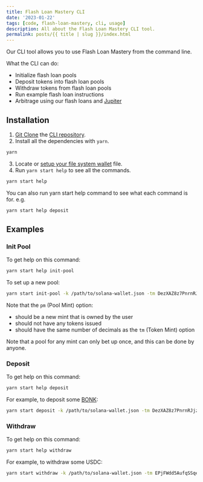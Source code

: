 ```yaml
---
title: Flash Loan Mastery CLI
date: '2023-01-22'
tags: [code, flash-loan-mastery, cli, usage]
description: All about the Flash Loan Mastery CLI tool.
permalink: posts/{{ title | slug }}/index.html
---
```


Our CLI tool allows you to use Flash Loan Mastery from the command line.

What the CLI can do:

- Initialize flash loan pools
- Deposit tokens into flash loan pools
- Withdraw tokens from flash loan pools
- Run example flash loan instructions
- Arbitrage using our flash loans and [Jupiter](https://jup.ag/)


## Installation

1. [Git Clone](https://git-scm.com/docs/git-clone) the [CLI repository](https://github.com/moshthepitt/flash-loan-mastery-cli).
2. Install all the dependencies with `yarn`.

```sh
yarn
```
3. Locate or [setup your file system wallet](https://docs.solana.com/wallet-guide/file-system-wallet#:~:text=A%20file%20system%20wallet%20exists,system%20wallet%20is%20not%20recommended.) file.
4. Run `yarn start help` to see all the commands.

```sh
yarn start help
```

You can also run yarn start help command to see what each command is for. e.g.

```sh
yarn start help deposit
```

## Examples

### Init Pool

To get help on this command:

```sh
yarn start help init-pool
```

To set up a new pool:

```sh
yarn start init-pool -k /path/to/solana-wallet.json -tm DezXAZ8z7PnrnRJjz3wXBoRgixCa6xjnB7YaB1pPB263 -pm EEgkPj5Z4J9KMCFSchiMz9wGusJgw6wqGPMyMJT9hoEZ
```

Note that the `pm` (Pool Mint) option:

- should be a new mint that is owned by the user
- should not have any tokens issued
- should have the same number of decimals as the `tm` (Token Mint) option

Note that a pool for any mint can only bet up once, and this can be done by anyone.

### Deposit

To get help on this command:

```sh
yarn start help deposit
```

For example, to deposit some [BONK](https://twitter.com/bonk_inu):

```sh
yarn start deposit -k /path/to/solana-wallet.json -tm DezXAZ8z7PnrnRJjz3wXBoRgixCa6xjnB7YaB1pPB263 -tf Hm4ebPskgjJVesKLowyEhpLW6axodBbH82k5CHz3ynSa -a 10310517.49915
```

### Withdraw

To get help on this command:

```sh
yarn start help withdraw
```

For example, to withdraw some USDC:

```sh
yarn start withdraw -k /path/to/solana-wallet.json -tm EPjFWdd5AufqSSqeM2qN1xzybapC8G4wEGGkZwyTDt1v -ptf 6H7ahCDN8hny2mWKoQBycUqLXoq4aaZ6V32rpmh99eGr -a 4.249834
```